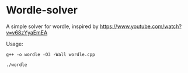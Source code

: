 # Wordle-solver
A simple solver for wordle, inspired by https://www.youtube.com/watch?v=v68zYyaEmEA

Usage:

`g++ -o wordle -O3 -Wall wordle.cpp`

`./wordle`
